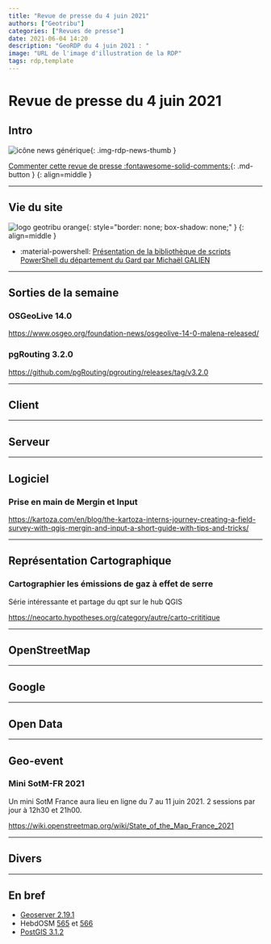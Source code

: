 ```yaml
---
title: "Revue de presse du 4 juin 2021"
authors: ["Geotribu"]
categories: ["Revues de presse"]
date: 2021-06-04 14:20
description: "GeoRDP du 4 juin 2021 : "
image: "URL de l'image d'illustration de la RDP"
tags: rdp,template
---
```


# Revue de presse du 4 juin 2021

## Intro

![icône news générique](https://cdn.geotribu.fr/img/internal/icons-rdp-news/news.png "News"){: .img-rdp-news-thumb }

[Commenter cette revue de presse :fontawesome-solid-comments:](#__comments){: .md-button }
{: align=middle }

----

## Vie du site

![logo geotribu orange](https://cdn.geotribu.fr/img/internal/charte/geotribu_logo_rectangle_384x80.png "logo geotribu orange"){: style="border: none; box-shadow: none;" }
{: align=middle }

- :material-powershell: [Présentation de la bibliothèque de scripts PowerShell du département du Gard par Michaël GALIEN](/articles/2021/2021-05-25_biblio_powershell_si3p0/#michael-galien)

----

## Sorties de la semaine

### OSGeoLive 14.0

<https://www.osgeo.org/foundation-news/osgeolive-14-0-malena-released/>

### pgRouting 3.2.0

<https://github.com/pgRouting/pgrouting/releases/tag/v3.2.0>

----

## Client

----

## Serveur

----

## Logiciel

### Prise en main de Mergin et Input

<https://kartoza.com/en/blog/the-kartoza-interns-journey-creating-a-field-survey-with-qgis-mergin-and-input-a-short-guide-with-tips-and-tricks/>

----

## Représentation Cartographique

### Cartographier les émissions de gaz à effet de serre

Série intéressante et partage du qpt sur le hub QGIS

<https://neocarto.hypotheses.org/category/autre/carto-crititique>

----

## OpenStreetMap

----

## Google

----

## Open Data

----

## Geo-event

### Mini SotM-FR 2021

Un mini SotM France aura lieu en ligne du 7 au 11 juin 2021. 2 sessions par jour à 12h30 et 21h00.

<https://wiki.openstreetmap.org/wiki/State_of_the_Map_France_2021>

----

## Divers

----

## En bref

- [Geoserver 2.19.1](http://geoserver.org/announcements/2021/05/24/geoserver-2-19-1-released.html)
- HebdOSM [565](https://weeklyosm.eu/fr/archives/14570) et [566](https://weeklyosm.eu/fr/archives/)
- [PostGIS 3.1.2](http://postgis.net/2021/05/21/postgis-3.1.2/)
